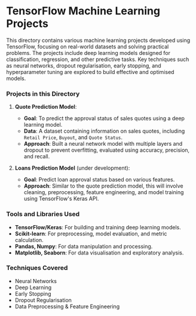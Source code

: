 # TensorFlow Machine Learning Projects

This directory contains various machine learning projects developed using TensorFlow, focusing on real-world datasets and solving practical problems. The projects include deep learning models designed for classification, regression, and other predictive tasks. Key techniques such as neural networks, dropout regularisation, early stopping, and hyperparameter tuning are explored to build effective and optimised models.

### Projects in this Directory

1. **Quote Prediction Model**:
   - **Goal**: To predict the approval status of sales quotes using a deep learning model.
   - **Data**: A dataset containing information on sales quotes, including `Retail Price`, `Buyout`, and `Quote Status`.
   - **Approach**: Built a neural network model with multiple layers and dropout to prevent overfitting, evaluated using accuracy, precision, and recall.

2. **Loans Prediction Model** (under development):
   - **Goal**: Predict loan approval status based on various features.
   - **Approach**: Similar to the quote prediction model, this will involve cleaning, preprocessing, feature engineering, and model training using TensorFlow's Keras API.

### Tools and Libraries Used
- **TensorFlow/Keras**: For building and training deep learning models.
- **Scikit-learn**: For preprocessing, model evaluation, and metric calculation.
- **Pandas, Numpy**: For data manipulation and processing.
- **Matplotlib, Seaborn**: For data visualisation and exploratory analysis.

### Techniques Covered
- Neural Networks
- Deep Learning
- Early Stopping
- Dropout Regularisation
- Data Preprocessing & Feature Engineering
